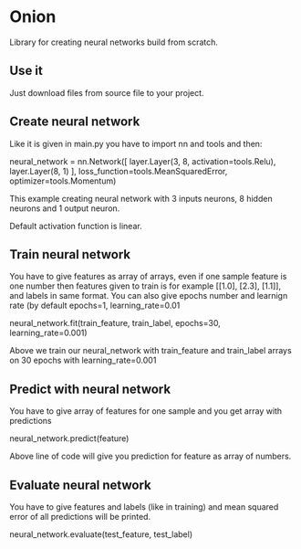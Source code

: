 # Onion
Library for creating neural networks build from scratch.

## Use it
Just download files from source file to your project.

## Create neural network
Like it is given in main.py you have to import nn and tools and then:

neural_network = nn.Network([
    layer.Layer(3, 8, activation=tools.Relu),
    layer.Layer(8, 1)
], loss_function=tools.MeanSquaredError, optimizer=tools.Momentum)

This example creating neural network with 3 inputs neurons, 8 hidden neurons and 1 output neuron.

Default activation function is linear.

## Train neural network
You have to give features as array of arrays, even if one sample feature is one number then features given to train
is for example [[1.0], [2.3], [1.1]], and labels in same format.
You can also give epochs number and learnign rate (by default epochs=1, learning_rate=0.01

neural_network.fit(train_feature, train_label, epochs=30, learning_rate=0.001)

Above we train our neural_network with train_feature and train_label arrays on 30 epochs with learning_rate=0.001

## Predict with neural network
You have to give array of features for one sample and you get array with predictions

neural_network.predict(feature)

Above line of code will give you prediction for feature as array of numbers.

## Evaluate neural network
You have to give features and labels (like in training) and mean squared error of all predictions will be printed.

neural_network.evaluate(test_feature, test_label)
